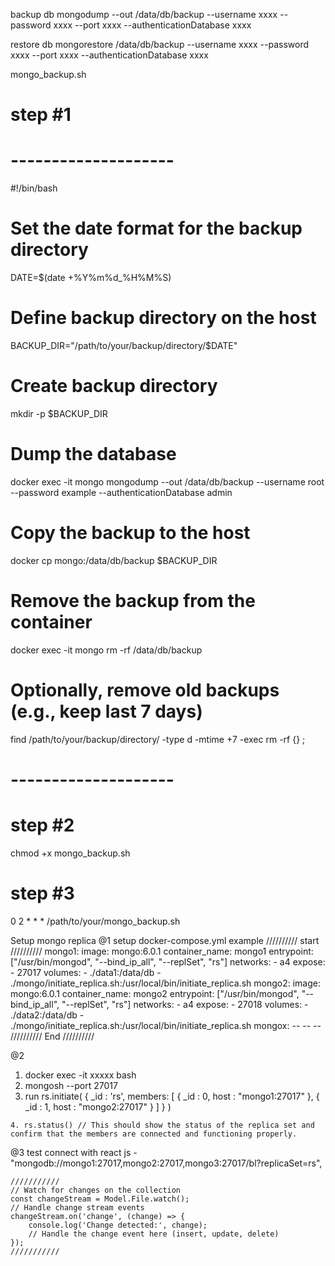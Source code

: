 backup db
mongodump --out /data/db/backup --username xxxx --password xxxx --port xxxx --authenticationDatabase xxxx

restore db
mongorestore /data/db/backup --username xxxx --password xxxx --port xxxx --authenticationDatabase xxxx


mongo_backup.sh

# step #1
# --------------------
#!/bin/bash

# Set the date format for the backup directory
DATE=$(date +%Y%m%d_%H%M%S)

# Define backup directory on the host
BACKUP_DIR="/path/to/your/backup/directory/$DATE"

# Create backup directory
mkdir -p $BACKUP_DIR

# Dump the database
docker exec -it mongo mongodump --out /data/db/backup --username root --password example --authenticationDatabase admin

# Copy the backup to the host
docker cp mongo:/data/db/backup $BACKUP_DIR

# Remove the backup from the container
docker exec -it mongo rm -rf /data/db/backup

# Optionally, remove old backups (e.g., keep last 7 days)
find /path/to/your/backup/directory/ -type d -mtime +7 -exec rm -rf {} \;
# --------------------

# step #2
chmod +x mongo_backup.sh

# step #3
0 2 * * * /path/to/your/mongo_backup.sh


<!-- //////////////
{
    "_id" : ObjectId("6694927862cd9e01921e2978"),
    "current" : {
        "avatar" : {
            "url" : "https://cloudflare-ipfs.com/ipfs/Qmd3W5DuhgHirLHGVixi6V76LhCkZUz6pnFt5AJBiyvHye/avatar/698.jpg",
            "filename" : "Trenton",
            "mimetype" : "image/png",
            "encoding" : "7bit"
        },
        "lockAccount" : {
            "lock" : false,
            "date" : ISODate("2024-07-15T03:07:36.416+0000")
        },
        "roles" : [
            NumberInt(1)
        ],
        "isActive" : NumberInt(0),
        "username" : "glen",
        "password" : "U2FsdGVkX1/RtuEDunSjMhBLELqYYuqMCFqrVtOGH3g=",
        "email" : "Mohamed97@yahoo.com",
        "displayName" : "Gerry",
        "lastAccess" : ISODate("2024-07-15T07:34:11.102+0000")
    },
    "history" : [

    ],
    "createdAt" : ISODate("2024-07-15T03:07:36.422+0000"),
    "updatedAt" : ISODate("2024-07-15T07:34:11.105+0000"),
    "__v" : NumberInt(0)
}

 -->


Setup mongo replica
@1 
   setup docker-compose.yml
   example
        ////////// start //////////
        mongo1:
            image: mongo:6.0.1
            container_name: mongo1
            entrypoint: ["/usr/bin/mongod", "--bind_ip_all", "--replSet", "rs"]
            networks:
            - a4
            expose:
            - 27017
            volumes:
            - ./data1:/data/db
            - ./mongo/initiate_replica.sh:/usr/local/bin/initiate_replica.sh
        mongo2:
            image: mongo:6.0.1
            container_name: mongo2
            entrypoint: ["/usr/bin/mongod", "--bind_ip_all", "--replSet", "rs"]
            networks:
            - a4
            expose:
            - 27018
            volumes:
            - ./data2:/data/db
            - ./mongo/initiate_replica.sh:/usr/local/bin/initiate_replica.sh
        mongox:
          --
          -- 
          --
        ////////// End //////////

@2
   1. docker exec -it xxxxx bash
   2. mongosh --port 27017 
   3. run 
        rs.initiate(
            {
                _id : 'rs',
                members: [
                { _id : 0, host : "mongo1:27017" },
                { _id : 1, host : "mongo2:27017" }
                ]
            }
        )

    4. rs.status() // This should show the status of the replica set and confirm that the members are connected and functioning properly.


@3 
    test connect with react js
    - "mongodb://mongo1:27017,mongo2:27017,mongo3:27017/bl?replicaSet=rs", 

    ///////////
    // Watch for changes on the collection
    const changeStream = Model.File.watch();
    // Handle change stream events
    changeStream.on('change', (change) => {
        console.log('Change detected:', change);
        // Handle the change event here (insert, update, delete)
    });
    ///////////
